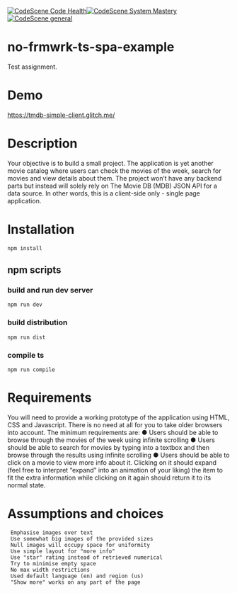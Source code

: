 [![CodeScene Code Health](https://codescene.io/projects/16218/status-badges/code-health)](https://codescene.io/projects/16218)[![CodeScene System Mastery](https://codescene.io/projects/16218/status-badges/system-mastery)](https://codescene.io/projects/16218)[![CodeScene general](https://codescene.io/images/analyzed-by-codescene-badge.svg)](https://codescene.io/projects/16218)
# no-frmwrk-ts-spa-example
Test assignment.

# Demo
https://tmdb-simple-client.glitch.me/

# Description
Your objective is to build a small project. The application is yet another movie catalog where users can check the movies of the week, search for movies and view details about them. The project won’t have any backend parts but instead will solely rely on The Movie DB (MDB) JSON API for a data source. In other words, this is a client-side only - single page application.

# Installation
```npm install```
## npm scripts
### build and run dev server
```npm run dev```
### build distribution
```npm run dist```
### compile ts
```npm run compile```

# Requirements
  You will need to provide a working prototype of the application using HTML, CSS and Javascript. There is no need at all for you to take older browsers into account.
  The minimum requirements are:
  ● Users should be able to browse through the movies of the week using infinite scrolling
  ● Users should be able to search for movies by typing into a textbox and then browse through the results using infinite scrolling
  ● Users should be able to click on a movie to view more info about it. Clicking on it should expand (feel free to interpret “expand” into an animation of your liking) the item to fit the extra information while clicking on it again should return it to its normal state.
  
# Assumptions and choices
     Emphasise images over text
     Use somewhat big images of the provided sizes
     Null images will occupy space for uniformity
     Use simple layout for "more info"
     Use "star" rating instead of retrieved numerical
     Try to minimise empty space
     No max width restrictions
     Used default language (en) and region (us)
     "Show more" works on any part of the page

